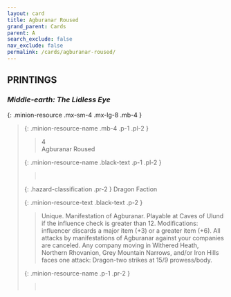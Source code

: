 ```yaml
---
layout: card
title: Agburanar Roused
grand_parent: Cards
parent: A
search_exclude: false
nav_exclude: false
permalink: /cards/agburanar-roused/
---
```


## PRINTINGS


### _Middle-earth: The Lidless Eye_

{: .minion-resource .mx-sm-4 .mx-lg-8 .mb-4 }
> {: .minion-resource-name .mb-4 .p-1 .pl-2 }
> > <div class="hazard-mp">4</div>
> > <div class="card-name">Agburanar Roused</div>
>
> {: .minion-resource-name .black-text .p-1 .pl-2 }
> > &nbsp;
>
> {: .hazard-classification .pr-2 }
> Dragon Faction
>
> {: .minion-resource-text .black-text .p-2 }
> > Unique. Manifestation of Agburanar. Playable at Caves of Ulund if the influence check is greater than 12.  Modifications: influencer discards a major item (+3) or a greater item (+6). All attacks by manifestations of Agburanar against your companies are canceled. Any company moving in Withered Heath, Northern Rhovanion, Grey Mountain Narrows, and/or Iron Hills faces one attack: Dragon-two strikes at 15/9 prowess/body. 
> 
> {: .minion-resource-name .p-1 .pr-2 }
> > <div class="card-shield"></div>
> > <div class="card-corruption-white">&nbsp;</div>
